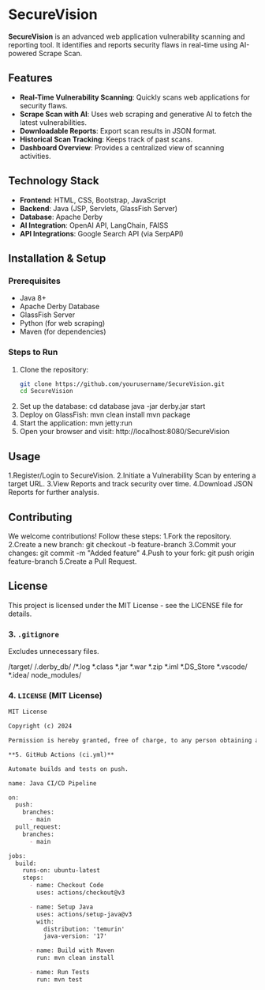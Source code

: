 # SecureVision

**SecureVision** is an advanced web application vulnerability scanning and reporting tool. It identifies and reports security flaws in real-time using AI-powered Scrape Scan.

## Features

- **Real-Time Vulnerability Scanning**: Quickly scans web applications for security flaws.
- **Scrape Scan with AI**: Uses web scraping and generative AI to fetch the latest vulnerabilities.
- **Downloadable Reports**: Export scan results in JSON format.
- **Historical Scan Tracking**: Keeps track of past scans.
- **Dashboard Overview**: Provides a centralized view of scanning activities.

## Technology Stack

- **Frontend**: HTML, CSS, Bootstrap, JavaScript
- **Backend**: Java (JSP, Servlets, GlassFish Server)
- **Database**: Apache Derby
- **AI Integration**: OpenAI API, LangChain, FAISS
- **API Integrations**: Google Search API (via SerpAPI)

## Installation & Setup

### Prerequisites
- Java 8+
- Apache Derby Database
- GlassFish Server
- Python (for web scraping)
- Maven (for dependencies)

### Steps to Run
1. Clone the repository:
   ```sh
   git clone https://github.com/yourusername/SecureVision.git
   cd SecureVision

2. Set up the database:
  cd database
  java -jar derby.jar start
3. Deploy on GlassFish:
  mvn clean install
  mvn package
4. Start the application:
  mvn jetty:run
5. Open your browser and visit:
  http://localhost:8080/SecureVision

## Usage
1.Register/Login to SecureVision.
2.Initiate a Vulnerability Scan by entering a target URL.
3.View Reports and track security over time.
4.Download JSON Reports for further analysis.

## Contributing
We welcome contributions! Follow these steps:
1.Fork the repository.
2.Create a new branch: git checkout -b feature-branch
3.Commit your changes: git commit -m "Added feature"
4.Push to your fork: git push origin feature-branch
5.Create a Pull Request.

## License
This project is licensed under the MIT License - see the LICENSE file for details.

### **3. `.gitignore`**
Excludes unnecessary files.

/target/ /.derby_db/ /*.log *.class *.jar *.war *.zip *.iml *.DS_Store *.vscode/ *.idea/ node_modules/

### **4. `LICENSE` (MIT License)**

```markdown
MIT License

Copyright (c) 2024

Permission is hereby granted, free of charge, to any person obtaining a copy of this software...

**5. GitHub Actions (ci.yml)**

Automate builds and tests on push.

name: Java CI/CD Pipeline

on:
  push:
    branches:
      - main
  pull_request:
    branches:
      - main

jobs:
  build:
    runs-on: ubuntu-latest
    steps:
      - name: Checkout Code
        uses: actions/checkout@v3

      - name: Setup Java
        uses: actions/setup-java@v3
        with:
          distribution: 'temurin'
          java-version: '17'

      - name: Build with Maven
        run: mvn clean install

      - name: Run Tests
        run: mvn test
